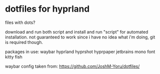 # dotfiles for hyprland
files with dots?


download and run both script and install and run "script" for automated installation. not guaranteed to work since i have no idea what i'm doing, git is required though.

packages in use:
waybar hyprland hyprshot hyprpaper jetbrains mono font kitty fish

waybar config taken from: https://github.com/JoshM-Yoru/dotfiles/

